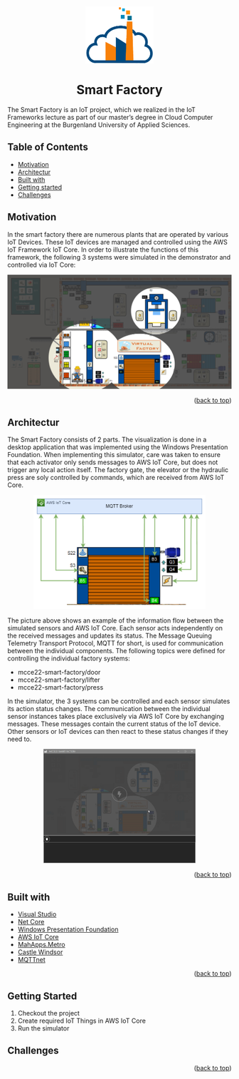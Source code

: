 <p id="readme-top" align="center">
  <img src="images/smart_factory_logo.png" height="128">
  <h1  align="center">Smart Factory</h1>
</p>

The Smart Factory is an IoT project, which we realized in the IoT Frameworks lecture as part of our master’s degree in Cloud Computer Engineering at the Burgenland University of Applied Sciences.

## Table of Contents

- [Motivation](#motivation)
- [Architectur](#architectur)
- [Built with](#builtwith)
- [Getting started](#gettingstarted)
- [Challenges](#challenges)

## Motivation <a name="motivation"></a>

In the smart factory there are numerous plants that are operated by various IoT Devices. These IoT devices are managed and controlled using the AWS IoT Framework IoT Core. In order to illustrate the functions of this framework, the following 3 systems were simulated in the demonstrator and controlled via IoT Core:

<p align="center">
  <img src="images/smart_factory.png" height="256">
</p>

<p align="right">(<a href="#readme-top">back to top</a>)</p>

## Architectur <a name="architectur"></a>

The Smart Factory consists of 2 parts. The visualization is done in a desktop application that was implemented using the Windows Presentation Foundation. When implementing this simulator, care was taken to ensure that each activator only sends messages to AWS IoT Core, but does not trigger any local action itself. The factory gate, the elevator or the hydraulic press are soly controlled by commands, which are received from AWS IoT Core.

<p align="center">
  <img src="images/factory_gate_diagram.png" height="256">
</p>

The picture above shows an example of the information flow between the simulated sensors and AWS IoT Core. Each sensor acts independently on the received messages and updates its status. The Message Queuing Telemetry Transport Protocol, MQTT for short, is used for communication between the individual components. The following topics were defined for controlling the individual factory systems:

* mcce22-smart-factory/door
* mcce22-smart-factory/lifter
* mcce22-smart-factory/press

In the simulator, the 3 systems can be controlled and each sensor simulates its action status changes. The communication between the individual sensor instances takes place exclusively via AWS IoT Core by exchanging messages. These messages contain the current status of the IoT device. Other sensors or IoT devices can then react to these status changes if they need to.

<p align="center">
  <img src="images/simulator.gif" height="256">
</p>

<p align="right">(<a href="#readme-top">back to top</a>)</p>

## Built with <a name="builtwith"></a>

- [Visual Studio](https://visualstudio.microsoft.com/de/vs/community/)
- [Net Core](https://dotnet.microsoft.com/)
- [Windows Presentation Foundation](https://learn.microsoft.com/en-us/dotnet/desktop/wpf/overview/)
- [AWS IoT Core](https://aws.amazon.com/de/iot-core/)
- [MahApps.Metro](https://mahapps.com/)
- [Castle Windsor](http://www.castleproject.org/)
- [MQTTnet](https://github.com/dotnet/MQTTnet)

<p align="right">(<a href="#readme-top">back to top</a>)</p>

## Getting Started <a name="gettingstarted"></a>

1. Checkout the project
2. Create required IoT Things in AWS IoT Core
3. Run the simulator

## Challenges <a name="challenges"></a>

<p align="right">(<a href="#readme-top">back to top</a>)</p>